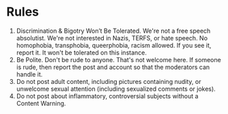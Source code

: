 # Rules

1. Discrimination & Bigotry Won’t Be Tolerated. We're not a free speech absolutist. We're not interested in Nazis, TERFS, or hate speech. No homophobia, transphobia, queerphobia, racism allowed. If you see it, report it. It won't be tolerated on this instance.
2. Be Polite. Don't be rude to anyone. That's not welcome here. If someone is rude, then report the post and account so that the moderators can handle it.
3. Do not post adult content, including pictures containing nudity, or unwelcome sexual attention (including sexualized comments or jokes).
4. Do not post about inflammatory, controversial subjects without a Content Warning.
